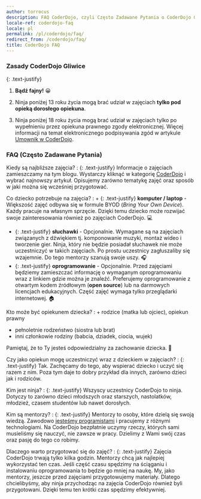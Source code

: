 ```yaml
---
author: torrocus
description: FAQ CoderDojo, czyli Często Zadawane Pytania o CoderDojo Gliwice
locale-ref: coderdojo-faq
locale: pl
permalink: /pl/coderdojo/faq/
redirect_from: /coderdojo/faq/
title: CoderDojo FAQ
---
```


### Zasady CoderDojo Gliwice

{: .text-justify}
1. **Bądź fajny!**
   😀

2. Ninja poniżej 13 roku życia mogą brać udział w zajęciach **tylko pod opieką dorosłego opiekuna**.

3. Ninja poniżej 18 roku życia mogą brać udział w zajęciach tylko po wypełnieniu przez opiekuna prawnego zgody elektronicznej.
Więcej informacji na temat elektronicznego podpisywania zgód w artykule
<a href='https://coderdojo.org.pl/aktualnosci/umownik-coderdojo-polska/' rel='nofollow noopener noreferrer' target='_blank' title='Umownik w CoderDojo Polska, czyli dlaczego chcemy zaoszczędzić kilka drzew'>Umownik w CoderDojo</a>.


### FAQ (Często Zadawane Pytania)

Kiedy są najbliższe zajęcia?
: {: .text-justify} Informacje o zajęciach zamieszczamy na tym blogu.
  Wystarczy kliknąć w kategorię [CoderDojo](/pl/coderdojo/) i wybrać najnowszy artykuł.
  Opisujemy zarówno tematykę zajęć oraz sposób w jaki można się wcześniej przygotować.

Co dziecko potrzebuje na zajęcia?
: + {: .text-justify} **komputer / laptop** - Większość zajęć odbywa się w formule BYOD (_Bring Your Own Device_).
  Każdy pracuje na własnym sprzęcie.
  Dzięki temu dziecko może rozwijać swoje zainteresowania również po zajęciach CoderDojo.
  💻
  + {: .text-justify} **słuchawki** - Opcjonalnie.
    Wymagane są na zajęciach związanych z dźwiękiem tj. komponowanie muzyki, montaż wideo i tworzenie gier.
    Ninja, który nie będzie posiadał słuchawek nie może uczestniczyć w takich zajęciach.
    Po prostu uczestnicy zagłuszaliby się wzajemnie.
    Do tego mentorzy szanują swoje uszy.
    🎧
  + {: .text-justify} **oprogramowanie** - Opcjonalnie.
    Przed zajęciami będziemy zamieszczać informację o wymaganym oprogramowaniu wraz z linkiem gdzie można je znaleźć.
    Preferujemy oprogramowanie z otwartym kodem źródłowym (**open source**) lub na darmowych licencjach edukacyjnych.
    Część zajęć wymaga tylko przeglądarki internetowej.
    🏠

Kto może być opiekunem dziecka?
: + rodzice (matka lub ojciec), opiekun prawny
  + pełnoletnie rodzeństwo (siostra lub brat)
  + inni członkowie rodziny (babcia, dziadek, ciocia, wujek)

  Pamiętaj, że to Ty jesteś odpowiedzialny za zachowanie dziecka.
  👶

Czy jako opiekun mogę uczestniczyć wraz z dzieckiem w&nbsp;zajęciach?
: {: .text-justify} Tak.
  Zachęcamy do tego, aby wspierać dziecko i uczyć się razem z nim.
  Poza tym daje to dobry przykład dla innych, zarówno dzieci jak i rodziców.

Kim jest ninja?
: {: .text-justify} Wszyscy uczestnicy CoderDojo to ninja.
  Dotyczy to zarówno dzieci młodszych oraz starszych, nastolatków, młodzież, czasem studentów lub nawet dorosłych.

Kim są mentorzy?
: {: .text-justify} Mentorzy to osoby, które dzielą się swoją wiedzą.
  Zawodowo <a href='https://fractalsoft.org/pl' title='Programiści aplikacji internetowych'>jesteśmy programistami</a> i pracujemy z różnymi technologiami.
  Na CoderDojo bezpłatnie uczymy rzeczy, których sami musieliśmy się nauczyć, nie zawsze w pracy.
  Dzielimy z Wami swój czas oraz pasję do tego co robimy.

Dlaczego warto przygotować się do zajęć?
: {: .text-justify} Zajęcia CoderDojo trwają tylko kilka godzin.
  Mentorzy chcą jak najlepiej wykorzystać ten czas.
  Jeśli część czasu spędzimy na ściąganiu i instalowaniu oprogramowania to będzie go mniej na naukę.
  My, jako mentorzy, jeszcze przed zajęciami przygotowujemy materiały.
  Dlatego chcielibyśmy, aby ninja przychodząc na zajęcia CoderDojo również byli przygotowani.
  Dzięki temu ten krótki czas spędzimy efektywniej.
